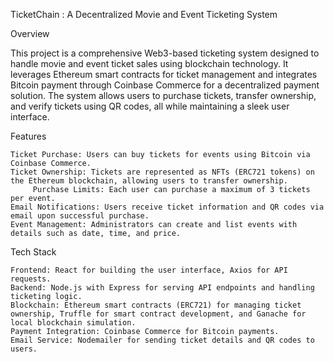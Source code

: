 TicketChain : A Decentralized Movie and Event Ticketing System

Overview

This project is a comprehensive Web3-based ticketing system designed to handle movie and event ticket sales using blockchain technology. It leverages Ethereum smart contracts for ticket management and integrates Bitcoin payment through Coinbase Commerce for a decentralized payment solution. The system allows users to purchase tickets, transfer ownership, and verify tickets using QR codes, all while maintaining a sleek user interface.

Features

	Ticket Purchase: Users can buy tickets for events using Bitcoin via Coinbase Commerce.
	Ticket Ownership: Tickets are represented as NFTs (ERC721 tokens) on the Ethereum blockchain, allowing users to transfer ownership.
         Purchase Limits: Each user can purchase a maximum of 3 tickets per event.
	Email Notifications: Users receive ticket information and QR codes via email upon successful purchase.
	Event Management: Administrators can create and list events with details such as date, time, and price.

Tech Stack

	Frontend: React for building the user interface, Axios for API requests.
	Backend: Node.js with Express for serving API endpoints and handling ticketing logic.
	Blockchain: Ethereum smart contracts (ERC721) for managing ticket ownership, Truffle for smart contract development, and Ganache for local blockchain simulation.
	Payment Integration: Coinbase Commerce for Bitcoin payments.
	Email Service: Nodemailer for sending ticket details and QR codes to users.
